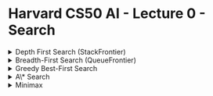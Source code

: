 # Harvard CS50 AI - Lecture 0 - Search

<details>
<summary>Depth First Search (StackFrontier)</summary>

A depth-first search algorithm exhausts each one direction before trying another direction. In these cases, the frontier is managed as a stack data structure. The catchphrase you need to remember here is **“last-in first-out.”** After nodes are being added to the frontier, the first node to remove and consider is the last one to be added. This results in a search algorithm that goes as deep as possible in the first direction that gets in its way while leaving all other directions for later.

_(An example from outside lecture: Take a situation where you are looking for your keys. In a depth-first search approach, if you choose to start with searching in your pants, you’d first go through every single pocket, emptying each pocket and going through the contents carefully. You will stop searching in your pants and start searching elsewhere only once you will have completely exhausted the search in every single pocket of your pants.)_

**Pros:**

- At best, this algorithm is the fastest. If it “lucks out” and always chooses the right path to the solution (by chance), then depth-first search takes the least possible time to get to a solution.

**Cons:**

- It is possible that the found solution is not optimal.
- At worst, this algorithm will explore every possible path before finding the solution, thus taking the longest possible time before reaching the solution.

</details>

<details>
<summary>Breadth-First Search (QueueFrontier)</summary>

The opposite of depth-first search would be breadth-first search (BFS).

A breadth-first search algorithm will follow multiple directions at the same time, taking one step in each possible direction before taking the second step in each direction. In this case, the frontier is managed as a queue data structure. The catchphrase you need to remember here is **“first-in first-out.”** In this case, all the new nodes add up in line, and nodes are being considered based on which one was added first (first come first served!). This results in a search algorithm that takes one step in each possible direction before taking a second step in any one direction.

_(An example from outside lecture: suppose you are in a situation where you are looking for your keys. In this case, if you start with your pants, you will look in your right pocket. After this, instead of looking at your left pocket, you will take a look in one drawer. Then on the table. And so on, in every location you can think of. Only after you will have exhausted all the locations will you go back to your pants and search in the next pocket.)_

**Pros:**

- This algorithm is guaranteed to find the optimal solution.

**Cons:**

- This algorithm is almost guaranteed to take longer than the minimal time to run.
- At worst, this algorithm takes the longest possible time to run.
</details>

<details>
<summary>Greedy Best-First Search</summary>

Breadth-first and depth-first are both uninformed search algorithms. That is, these algorithms do not utilize any knowledge about the problem that they did not acquire through their own exploration. However, most often is the case that some knowledge about the problem is, in fact, available. For example, when a human maze-solver enters a junction, the human can see which way goes in the general direction of the solution and which way does not. AI can do the same. A type of algorithm that considers additional knowledge to try to improve its performance is called an informed search algorithm.

Greedy best-first search expands the node that is the closest to the goal, as determined by a heuristic function h(n). As its name suggests, the function estimates how close to the goal the next node is, but it can be mistaken. The efficiency of the greedy best-first algorithm depends on how good the heuristic function is. For example, in a maze, an algorithm can use a heuristic function that relies on the Manhattan distance between the possible nodes and the end of the maze. The Manhattan distance ignores walls and counts how many steps up, down, or to the sides it would take to get from one location to the goal location. This is an easy estimation that can be derived based on the (x, y) coordinates of the current location and the goal location.

_However, it is important to emphasize that, as with any heuristic, it can go wrong and lead the algorithm down a slower path than it would have gone otherwise. It is possible that an uninformed search algorithm will provide a better solution faster, but it is less likely to do so than an informed algorithm._

</details>

<details>
<summary>A\* Search</summary>

A development of the greedy best-first algorithm, A\* search considers not only `h(n)`, the estimated cost from the current location to the goal, but also `g(n)`, the cost that was accrued until the current location. By combining both these values, the algorithm has a more accurate way of determining the cost of the solution and optimizing its choices on the go. The algorithm keeps track of (cost of path until now + estimated cost to the goal), and once it exceeds the estimated cost of some previous option, the algorithm will ditch the current path and go back to the previous option, thus preventing itself from going down a long, inefficient path that `h(n)` erroneously marked as best.

Yet again, since this algorithm, too, relies on a heuristic, it is as good as the heuristic that it employs. It is possible that in some situations it will be less efficient than greedy best-first search or even the uninformed algorithms. For A\* search to be optimal, the heuristic function, `h(n)`, should be:

1. Admissible, or never overestimating the true cost, and
2. Consistent, which means that the estimated path cost to the goal of a new node in addition to the cost of transitioning to it from the previous node is greater or equal to the estimated path cost to the goal of the previous node. To put it in an equation form, `h(n)` is consistent if for every node n and successor node n’ with step cost `c`, `h(n) ≤ h(n’) + c`.
</details>

<details>
<summary>Minimax</summary>

This is the best explanation of a minimax algorithm I could find:
[https://www.youtube.com/watch?v=l-hh51ncgDI](https://www.youtube.com/watch?v=l-hh51ncgDI)

A small summary of the whole concept captured in this image

![Minimax with Alpha/Beta pruning](../docs//minimax.png)

</details>
